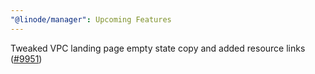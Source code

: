 ```yaml
---
"@linode/manager": Upcoming Features
---
```


Tweaked VPC landing page empty state copy and added resource links ([#9951](https://github.com/linode/manager/pull/9951))
